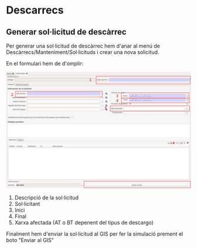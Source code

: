 # Descarrecs

## Generar sol·licitud de descàrrec

Per generar una sol·licitud de descàrrec hem d'anar al menú de Descàrrecs/Manteniment/Sol·licituds i crear una nova solicitud.

En el formulari hem de d'omplir:

![](_static/descarrecs/solicitud.png)

1. Descripció de la sol·licitud
2. Sol·licitant
3. Inici
4. Final
5. Xarxa afectada (AT o BT depenent del tipus de descargo)

Finalment hem d'enviar la sol·licitud al GIS per fer la simulació prement el boto "Enviar al GIS"



